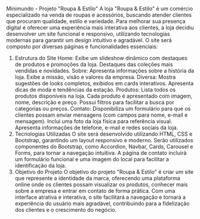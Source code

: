 Minimundo - Projeto "Roupa & Estilo"
A loja "Roupa & Estilo" é um comércio especializado na venda de roupas e acessórios, buscando atender clientes que procuram qualidade, estilo e variedade. Para melhorar sua presença digital e oferecer uma experiência mais interativa aos clientes, a loja decidiu desenvolver um site funcional e responsivo, utilizando tecnologias modernas para garantir um design intuitivo e agradável.
O site será composto por diversas páginas e funcionalidades essenciais:
1. Estrutura do Site
Home:
Exibe um slideshow dinâmico com destaques de produtos e promoções da loja.
Destaques das coleções mais vendidas e novidades.
Sobre:
Apresenta informações sobre a história da loja.
Exibe a missão, visão e valores da empresa.
Diversa:
Mostra sugestões de looks completos, exibidos em cards interativos.
Apresenta dicas de moda e tendências da estação.
Produtos:
Lista todos os produtos disponíveis na loja.
Cada produto é apresentado com imagem, nome, descrição e preço.
Possui filtros para facilitar a busca por categorias ou preços.
Contato:
Disponibiliza um formulário para que os clientes possam enviar mensagens (com campos para nome, e-mail e mensagem).
Inclui uma foto da loja física para referência visual.
Apresenta informações de telefone, e-mail e redes sociais da loja.
2. Tecnologias Utilizadas
O site será desenvolvido utilizando HTML, CSS e Bootstrap, garantindo um layout responsivo e moderno.
Serão utilizados componentes do Bootstrap, como Accordion, Navbar, Cards, Carousel e Forms, para tornar a navegação intuitiva.
A página de contato incluirá um formulário funcional e uma imagem do local para facilitar a identificação da loja.
3. Objetivo do Projeto
O objetivo do projeto "Roupa & Estilo" é criar um site que represente a identidade da marca, oferecendo uma plataforma online onde os clientes possam visualizar os produtos, conhecer mais sobre a empresa e entrar em contato de forma prática.
Com uma interface atrativa e interativa, o site facilitará a navegação e tornará a experiência do usuário mais agradável, contribuindo para a fidelização dos clientes e o crescimento do negócio.
